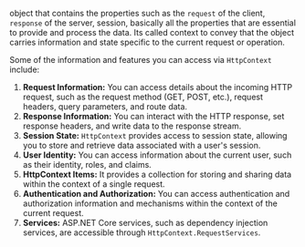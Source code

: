 object that contains the properties such as the `request` of the client, `response` of the server, session, basically all the properties that are essential to provide and process the data.
Its called context to convey that the object carries information and state specific to the current request or operation.

Some of the information and features you can access via `HttpContext` include:
1. **Request Information:** You can access details about the incoming HTTP request, such as the request method (GET, POST, etc.), request headers, query parameters, and route data.
2. **Response Information:** You can interact with the HTTP response, set response headers, and write data to the response stream.
3. **Session State:** `HttpContext` provides access to session state, allowing you to store and retrieve data associated with a user's session.
4. **User Identity:** You can access information about the current user, such as their identity, roles, and claims.
5. **HttpContext Items:** It provides a collection for storing and sharing data within the context of a single request.
6. **Authentication and Authorization:** You can access authentication and authorization information and mechanisms within the context of the current request.
7. **Services:** ASP.NET Core services, such as dependency injection services, are accessible through `HttpContext.RequestServices`.